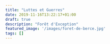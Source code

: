 ```yaml
---
title: "Luttes et Guerres"
date: 2019-11-16T13:22:17+01:00
draft: true
description: "Forêt d'Exception"
featured_image: '/images/foret-de-berce.jpg'
tags: []
---
```


